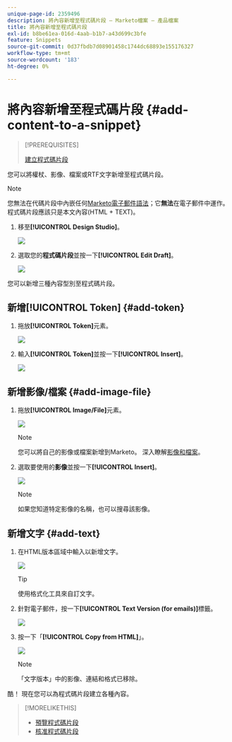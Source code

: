 ```yaml
---
unique-page-id: 2359496
description: 將內容新增至程式碼片段 — Marketo檔案 — 產品檔案
title: 將內容新增至程式碼片段
exl-id: b8be61ea-016d-4aab-b1b7-a43d699c3bfe
feature: Snippets
source-git-commit: 0d37fbdb7d08901458c1744dc68893e155176327
workflow-type: tm+mt
source-wordcount: '183'
ht-degree: 0%

---
```


# 將內容新增至程式碼片段 {#add-content-to-a-snippet}

>[!PREREQUISITES]
>
>[建立程式碼片段](/help/marketo/product-docs/personalization/segmentation-and-snippets/snippets/create-a-snippet.md)

您可以將權杖、影像、檔案或RTF文字新增至程式碼片段。

>[!NOTE]
>
>您無法在代碼片段中內嵌任何[Marketo電子郵件語法](/help/marketo/product-docs/email-marketing/general/email-editor-2/email-template-syntax.md)；它&#x200B;**無法**&#x200B;在電子郵件中運作。 程式碼片段應該只是本文內容(HTML + TEXT)。

1. 移至&#x200B;**[!UICONTROL Design Studio]**。

   ![](assets/designstudio-2.png)

1. 選取您的&#x200B;**程式碼片段**&#x200B;並按一下&#x200B;**[!UICONTROL Edit Draft]**。

   ![](assets/image2014-9-16-9-3a34-3a58.png)

您可以新增三種內容型別至程式碼片段。

## 新增[!UICONTROL Token] {#add-token}

1. 拖放&#x200B;**[!UICONTROL Token]**&#x200B;元素。

   ![](assets/image2014-9-16-9-3a35-3a8.png)

1. 輸入&#x200B;**[!UICONTROL Token]**&#x200B;並按一下&#x200B;**[!UICONTROL Insert]**。

   ![](assets/image2014-9-16-9-3a35-3a16.png)

## 新增影像/檔案 {#add-image-file}

1. 拖放&#x200B;**[!UICONTROL Image/File]**&#x200B;元素。

   ![](assets/image2014-9-16-9-3a35-3a25.png)

   >[!NOTE]
   >
   >您可以將自己的影像或檔案新增到Marketo。 深入瞭解[影像和檔案](/help/marketo/product-docs/demand-generation/images-and-files/add-images-and-files-to-marketo.md)。

1. 選取要使用的&#x200B;**影像**&#x200B;並按一下&#x200B;**[!UICONTROL Insert]**。

   ![](assets/image2014-9-16-9-3a35-3a33.png)

   >[!NOTE]
   >
   >如果您知道特定影像的名稱，也可以搜尋該影像。

## 新增文字 {#add-text}

1. 在HTML版本區域中輸入以新增文字。

   ![](assets/image2014-9-16-9-3a35-3a43.png)

   >[!TIP]
   >
   >使用格式化工具來自訂文字。

1. 針對電子郵件，按一下&#x200B;**[!UICONTROL Text Version (for emails)]**&#x200B;標籤。

   ![](assets/image2014-9-16-9-3a35-3a51.png)

1. 按一下「**[!UICONTROL Copy from HTML]**」。

   ![](assets/image2014-9-16-9-3a35-3a59.png)

   >[!NOTE]
   >
   >「文字版本」中的影像、連結和格式已移除。

酷！ 現在您可以為程式碼片段建立各種內容。

>[!MORELIKETHIS]
>
>* [預覽程式碼片段](/help/marketo/product-docs/personalization/segmentation-and-snippets/snippets/preview-a-snippet.md)
>* [核准程式碼片段](/help/marketo/product-docs/personalization/segmentation-and-snippets/snippets/approve-a-snippet.md)
